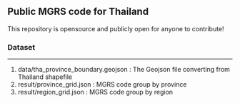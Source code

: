 ## Public MGRS code for Thailand

This repository is opensource and publicly open for anyone to contribute!


### Dataset
---
1. data/tha_province_boundary.geojson : The Geojson file converting from Thailand shapefile
2. result/province_grid.json : MGRS code group by province
3. result/region_grid.json : MGRS code group by region
